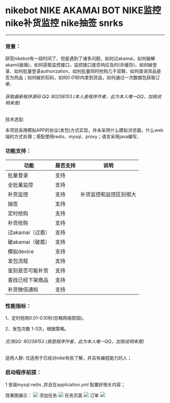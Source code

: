 # nikebot NIKE AKAMAI BOT NIKE监控 nike补货监控 nike抽签 snrks
----------------------------------------------------
### 背景：

​		研究nikebot有一段时间了，但是遇到了诸多问题，如何过akamai，如何破解akami(破盾)，如何获取监控接口，监控接口是否响应及时(非缓存)，如何破登录、如何批量登录authorization、如何批量同时抢购几千双鞋、如何查询货品是否为热品；如何破折扣码，如何0.01秒内拿到货品，如何通过一次数据包获取订单;

###### 获取最新程序源码   QQ: 80258153  (本人是程序作者，此为本人唯一QQ，加我说明来意)

技术选型:

​	本项目采用模拟APP的协议(发包)方式实现，并未采用什么模拟浏览器，什么web端的方式处理；搭配使用redis、mysql、proxy；语言采用java编写;

### 功能支持：

| 功能             | 是否支持 | 说明                   |
| ---------------- | -------- | ---------------------- |
| 批量登录         | 支持     |                        |
| 全批量监控       | 支持     |                        |
| 补货监控         | 支持     | 补货监控和监控区别很大 |
| 抽签             | 支持     |                        |
| 定时抢购         | 支持     |                        |
| 补货抢购         | 支持     |                        |
| 过akamai（过盾） | 支持     |                        |
| 破akamai（破盾） | 支持     |                        |
| 模拟device       | 支持     |                        |
| 发包流程         | 支持     |                        |
| 鉴别是否可能补货 | 支持     |                        |
| 查找已经下架商品 | 支持     |                        |
| 补货微信通知     | 支持     |                        |

### 性能指标：

1、定时抢购0.01-0.10秒(忽略网络原因)。

2、发包次数 1-3次，根据策略。

###### 交流QQ: 80258153  (我是程序作者，此为本人唯一QQ，加我说明来意)

适用人群: 仅适用于已经对nike有些了解，并且有编程能力的人；

### 启动程序前提：

1 安装mysql redis ,并且在application.yml 配置好相关内容；

效果图展示：
![](https://s1.ax1x.com/2020/10/08/00iyfU.png)
添加任务
![](https://s1.ax1x.com/2020/10/08/00irkV.png)
任务页面
![](https://s1.ax1x.com/2020/10/08/00igl4.png)
订单
![](https://s1.ax1x.com/2020/10/08/00isYT.png)

